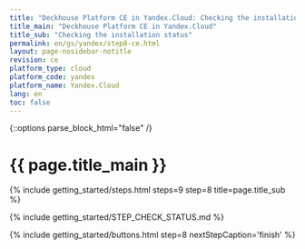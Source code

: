 ```yaml
---
title: "Deckhouse Platform CE in Yandex.Cloud: Checking the installation status"
title_main: "Deckhouse Platform CE in Yandex.Cloud"
title_sub: "Checking the installation status"
permalink: en/gs/yandex/step8-ce.html
layout: page-nosidebar-notitle
revision: ce
platform_type: cloud
platform_code: yandex
platform_name: Yandex.Cloud
lang: en
toc: false
---
```


<link rel="stylesheet" type="text/css" href='{{ assets["getting-started.css"].digest_path }}' />

{::options parse_block_html="false" /}

<h1 class="docs__title">{{ page.title_main }}</h1>
{% include getting_started/steps.html steps=9 step=8 title=page.title_sub %}

{% include getting_started/STEP_CHECK_STATUS.md %}

{% include getting_started/buttons.html step=8 nextStepCaption='finish' %}
